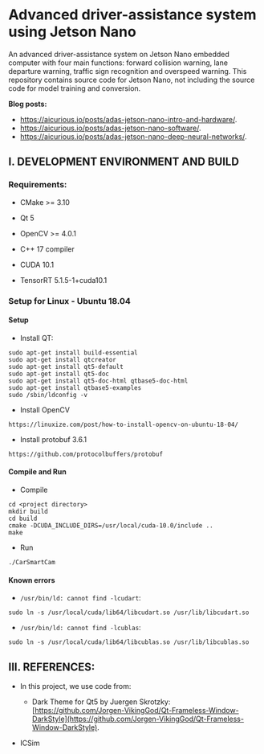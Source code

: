 # Advanced driver-assistance system using Jetson Nano

An advanced driver-assistance system on Jetson Nano embedded computer with four main functions: forward collision warning, lane departure warning, traffic sign recognition and overspeed warning. This repository contains source code for Jetson Nano, not including the source code for model training and conversion.

**Blog posts:**

- <https://aicurious.io/posts/adas-jetson-nano-intro-and-hardware/>.
- <https://aicurious.io/posts/adas-jetson-nano-software/>.
- https://aicurious.io/posts/adas-jetson-nano-deep-neural-networks/.

## I. DEVELOPMENT ENVIRONMENT AND BUILD

### Requirements:

- CMake >= 3.10
- Qt 5
- OpenCV >= 4.0.1
- C++ 17 compiler

- CUDA 10.1
- TensorRT 5.1.5-1+cuda10.1

### Setup for Linux - Ubuntu 18.04

#### Setup

- Install QT:

```
sudo apt-get install build-essential
sudo apt-get install qtcreator
sudo apt-get install qt5-default
sudo apt-get install qt5-doc
sudo apt-get install qt5-doc-html qtbase5-doc-html
sudo apt-get install qtbase5-examples
sudo /sbin/ldconfig -v
```

- Install OpenCV

```
https://linuxize.com/post/how-to-install-opencv-on-ubuntu-18-04/
```

- Install protobuf 3.6.1

```
https://github.com/protocolbuffers/protobuf
```

#### Compile and Run

- Compile
```
cd <project directory>
mkdir build
cd build
cmake -DCUDA_INCLUDE_DIRS=/usr/local/cuda-10.0/include ..
make
```

- Run
```
./CarSmartCam
```


#### Known errors

- `/usr/bin/ld: cannot find -lcudart`:
```
sudo ln -s /usr/local/cuda/lib64/libcudart.so /usr/lib/libcudart.so
```

- `/usr/bin/ld: cannot find -lcublas`:
```
sudo ln -s /usr/local/cuda/lib64/libcublas.so /usr/lib/libcublas.so
```

## III. REFERENCES:

- In this project, we use code from:
    + Dark Theme for Qt5 by Juergen Skrotzky: [https://github.com/Jorgen-VikingGod/Qt-Frameless-Window-DarkStyle](https://github.com/Jorgen-VikingGod/Qt-Frameless-Window-DarkStyle).

- ICSim
